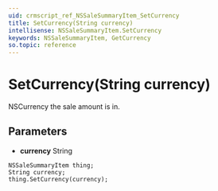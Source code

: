 ```yaml
---
uid: crmscript_ref_NSSaleSummaryItem_SetCurrency
title: SetCurrency(String currency)
intellisense: NSSaleSummaryItem.SetCurrency
keywords: NSSaleSummaryItem, GetCurrency
so.topic: reference
---
```


# SetCurrency(String currency)

NSCurrency the sale amount is in.

## Parameters

* **currency** String

```crmscript
NSSaleSummaryItem thing;
String currency;
thing.SetCurrency(currency);
```

